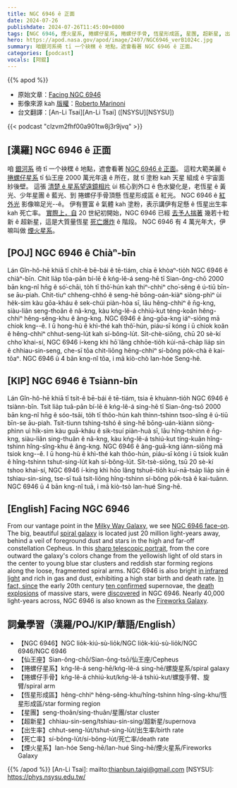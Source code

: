 ```yaml
---
title: NGC 6946 ê 正面
date: 2024-07-26
publishdate: 2024-07-26T11:45:00+0800
tags: [NGC 6946, 煙火星系, 捲螺仔星系, 捲螺仔手骨, 恆星形成區, 星團, 超新星, 出生率, 死亡率, 仙王座]
hero: https://apod.nasa.gov/apod/image/2407/NGC6946_verB1024c.jpg
summary: 咱銀河系徛 tī 一个袂䆀 ê 地點，遮會看著 NGC 6946 ê 正面。
categories: [podcast]
vocals: [阿錕]
---
```


{{% apod %}}

- 原始文章：[Facing NGC 6946](https://apod.nasa.gov/apod/ap240726.html)
- 影像來源 kah [版權][copyright]：[Roberto Marinoni]( https://www.astrobin.com/users/Bluesky71/)
- 台文翻譯：[An-Li Tsai][An-Li Tsai] ([NSYSU][NSYSU])

{{< podcast "clzvm2fhf00a901tw8j3r9jvq" >}}

## [漢羅] NGC 6946 ê 正面
咱 [銀河系][Milky Way Galaxy] 徛 tī 一个袂䆀 ê 地點，遮會看著 [NGC 6946 ê 正面][NGC 6946 face-on]。
這粒大範美麗 ê [捲螺仔星系][spiral galaxy] tī 仙王座 2000 萬光年遠 ê 所在，就 tī 塗粉 kah 天星 組成 ê 宇宙面紗後壁。
這張 [清楚 ê 星系望遠鏡相片][sharp telescopic portrait] ùi 核心到外口 ê 色水變化是，老恆星 ê 黃光、少年星團 ê 藍光、到 捲螺仔手骨頂懸 恆星形成區 ê 紅光。
NGC 6946 ê [紅外光][in infrared light] 影像嘛足光--ê。
伊有豐富 ê 氣體 kah 塗粉，表示講伊有足懸 ê 恆星出生率 kah 死亡率。
[實際上，自][In fact, since] 20 世紀初開始，NGC 6946 已經 [去予人揣著][discovered] 幾若十粒 新 ê 超新星，這是大質量恆星 [死亡爆炸][death explosions] ê 階段。
NGC 6946 有 4 萬光年大，伊嘛叫做 [煙火星系][Fireworks Galaxy]。

## [POJ] NGC 6946 ê Chiàⁿ-bīn
Lán Gîn-hô-hē khiā tī chi̍t-ê bē-bái ê tē-tiám, chia ē khòaⁿ-tio̍h NGC 6946 ê chiàⁿ-bīn.
Chit lia̍p tōa-pān bí-lē ê kńg-lê-á seng-hē tī Sian-ông-chō 2000 bān kng-nî hn̄g ê só͘-chāi, to̍h tī thô͘-hún kah thiⁿ-chhiⁿ cho͘-sêng ê ú-tiū bīn-se āu-piah.
Chit-tiuⁿ chheng-chhó ê seng-hē bōng-oán-kiàⁿ siòng-phìⁿ ùi he̍k-sim kàu gōa-kháu ê sek-chúi piàn-hòa sī, lāu hêng-chhiⁿ ê n̄g-kng, siàu-liân seng-thoân ê nâ-kng, kàu kńg-lê-á chhiú-kut téng-koân hêng-chhiⁿ hêng-sêng-khu ê âng-kng.
NGC 6946 ê âng-gōa-kng iáⁿ-siōng mā chiok kng--ê.
I ū hong-hù ê khì-thé kah thô͘-hún, piáu-sī kóng i ū chiok koân ê hêng-chhiⁿ chhut-seng-lu̍t kah sí-bông-lu̍t.
Si̍t-chè-siōng, chū 20 sè-kí chho͘ khai-sí, NGC 6946 í-keng khì hō͘ lâng chhōe-tio̍h kúi-nā-cha̍p lia̍p sin ê chhiau-sin-seng, che-sī tōa chit-liōng hêng-chhiⁿ sí-bông po̍k-chà ê kai-tōaⁿ.
NGC 6946 ū 4 bān kng-nî tōa, i mā kiò-chò Ian-hóe Seng-hē.

## [KIP] NGC 6946 ê Tsiànn-bīn
Lán Gîn-hô-hē khiā tī tsi̍t-ê bē-bái ê tē-tiám, tsia ē khuànn-tio̍h NGC 6946 ê tsiànn-bīn.
Tsit lia̍p tuā-pān bí-lē ê kńg-lê-á sing-hē tī Sian-ông-tsō 2000 bān kng-nî hn̄g ê sóo-tsāi, to̍h tī thôo-hún kah thinn-tshinn tsoo-sîng ê ú-tiū bīn-se āu-piah.
Tsit-tiunn tshing-tshó ê sing-hē bōng-uán-kiànn siòng-phìnn uì hi̍k-sim kàu guā-kháu ê sik-tsuí piàn-huà sī, lāu hîng-tshinn ê n̄g-kng, siàu-liân sing-thuân ê nâ-kng, kàu kńg-lê-á tshiú-kut tíng-kuân hîng-tshinn hîng-sîng-khu ê âng-kng.
NGC 6946 ê âng-guā-kng iánn-siōng mā tsiok kng--ê.
I ū hong-hù ê khì-thé kah thôo-hún, piáu-sī kóng i ū tsiok kuân ê hîng-tshinn tshut-sing-lu̍t kah sí-bông-lu̍t.
Si̍t-tsè-siōng, tsū 20 sè-kí tshoo khai-sí, NGC 6946 í-king khì hōo lâng tshuē-tio̍h kuí-nā-tsa̍p lia̍p sin ê tshiau-sin-sing, tse-sī tuā tsit-liōng hîng-tshinn sí-bông po̍k-tsà ê kai-tuānn.
NGC 6946 ū 4 bān kng-nî tuā, i mā kiò-tsò Ian-hué Sing-hē.

## [English] Facing NGC 6946
From our vantage point in the [Milky Way Galaxy][Milky Way Galaxy], we see [NGC 6946 face-on][NGC 6946 face-on].
The big, beautiful [spiral galaxy][spiral galaxy] is located just 20 million light-years away, behind a veil of foreground dust and stars in the high and far-off constellation Cepheus.
In this [sharp telescopic portrait][sharp telescopic portrait], from the core outward the galaxy's colors change from the yellowish light of old stars in the center to young blue star clusters and reddish star forming regions along the loose, fragmented spiral arms.
NGC 6946 is also bright [in infrared light][in infrared light] and rich in gas and dust, exhibiting a high star birth and death rate.
[In fact, since][In fact, since] the early 20th century [ten confirmed][ten confirmed] supernovae, the [death explosions][death explosions] of massive stars, were [discovered][discovered] in NGC 6946.
Nearly 40,000 light-years across, NGC 6946 is also known as the [Fireworks Galaxy][Fireworks Galaxy].

## 詞彙學習（漢羅/POJ/KIP/華語/English）
- 【NGC 6946】NGC lio̍k-kiú-sù-lio̍k/NGC lio̍k-kiú-sù-lio̍k/NGC 6946/NGC 6946
- 【仙王座】Sian-ông-chō/Sian-ông-tsō/仙王座/Cepheus
- 【捲螺仔星系】kńg-lê-á seng-hē/kńg-lê-á sing-hē/螺旋星系/spiral galaxy
- 【捲螺仔手骨】kńg-lê-á chhiú-kut/kńg-lê-á tshiú-kut/螺旋手臂、旋臂/spiral arm
- 【恆星形成區】hêng-chhiⁿ hêng-sêng-khu/hîng-tshinn hîng-sîng-khu/恆星形成區/star forming region
- 【星團】seng-thoân/sing-thuân/星團/star cluster
- 【超新星】chhiau-sin-seng/tshiau-sin-sing/超新星/supernova
- 【出生率】chhut-seng-lu̍t/tshut-sing-lu̍t/出生率/birth rate
- 【死亡率】sí-bông-lu̍t/sí-bông-lu̍t/死亡率/death rate
- 【煙火星系】Ian-hóe Seng-hē/Ian-hué Sing-hē/煙火星系/Fireworks Galaxy

{{% /apod %}}
[An-Li Tsai]: mailto:thianbun.taigi@gmail.com
[NSYSU]: https://phys.nsysu.edu.tw/

[copyright]: https://apod.nasa.gov/apod/fap/lib/about_apod.html#srapply
[License3]: https://creativecommons.org/licenses/by/3.0/
[License2]:https://creativecommons.org/licenses/by-nc-nd/2.0/

[Milky Way Galaxy]:https://science.nasa.gov/universe/galaxies/
[NGC 6946 face-on]:http://www.messier.seds.org/xtra/ngc/n6946.html
[spiral galaxy]:http://www.messier.seds.org/spir.html
[sharp telescopic portrait]:https://www.astrobin.com/2kxh8z/B/
[in infrared light]:https://apod.nasa.gov/apod/ap990322.html
[In fact, since]:https://ui.adsabs.harvard.edu/abs/2019ApJ...875...85L/abstract
[ten confirmed]:http://www.rochesterastronomy.org/sn2017/sn2017eaw.html
[death explosions]:https://apod.nasa.gov/apod/ap060728.html
[discovered]:http://www.astrosurf.com/snweb2/2008/08S_/08S_Home.htm
[Fireworks Galaxy]:http://www.gemini.edu/node/116
